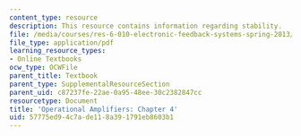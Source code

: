 ```yaml
---
content_type: resource
description: This resource contains information regarding stability.
file: /media/courses/res-6-010-electronic-feedback-systems-spring-2013/57775ed94c7ade118a391791eb8603b1_MITRES_6-010S13_chap04.pdf
file_type: application/pdf
learning_resource_types:
- Online Textbooks
ocw_type: OCWFile
parent_title: Textbook
parent_type: SupplementalResourceSection
parent_uid: c87237fe-22ae-0a95-48ee-30c2382847cc
resourcetype: Document
title: 'Operational Amplifiers: Chapter 4'
uid: 57775ed9-4c7a-de11-8a39-1791eb8603b1
---
```

